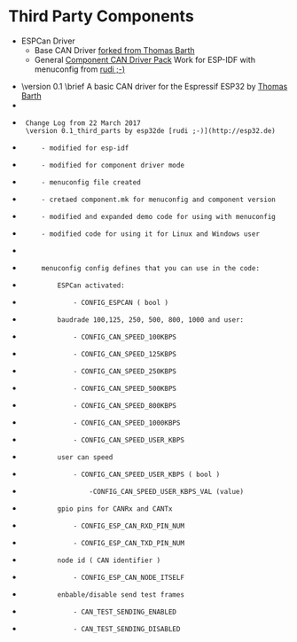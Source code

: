 # Third Party Components

- ESPCan Driver 
  - Base CAN Driver [forked from Thomas Barth](https://github.com/ThomasBarth/ESP32-CAN-Driver)
  - General [Component CAN Driver Pack](https://github.com/ESP32DE/ESP32-CAN-Driver/tree/Component_CAN_Driver_Pack) Work for ESP-IDF with menuconfig from [rudi ;-)](http://esp32.de)

 * \version 0.1
  \brief A basic CAN driver for the Espressif ESP32 by [Thomas Barth](http://barth-dev.de)
 *
 *		Change Log from 22 March 2017
  		\version 0.1_third_parts by esp32de [rudi ;-)](http://esp32.de)
 *  		- modified for esp-idf
 *  		- modified for component driver mode
 *			- menuconfig file created
 * 			- cretaed component.mk for menuconfig and component version 
 *  		- modified and expanded demo code for using with menuconfig
 *			- modified code for using it for Linux and Windows user
 *
 *			menuconfig config defines that you can use in the code:
 *				ESPCan activated:
 *					- CONFIG_ESPCAN ( bool ) 
 * 				baudrade 100,125, 250, 500, 800, 1000 and user: 
 *					- CONFIG_CAN_SPEED_100KBPS 
 *					- CONFIG_CAN_SPEED_125KBPS
 *					- CONFIG_CAN_SPEED_250KBPS
 *					- CONFIG_CAN_SPEED_500KBPS
 *					- CONFIG_CAN_SPEED_800KBPS
 *					- CONFIG_CAN_SPEED_1000KBPS
 *					- CONFIG_CAN_SPEED_USER_KBPS
 *				user can speed
 *					- CONFIG_CAN_SPEED_USER_KBPS ( bool )
 *						-CONFIG_CAN_SPEED_USER_KBPS_VAL (value)
 *				gpio pins for CANRx and CANTx
 *					- CONFIG_ESP_CAN_RXD_PIN_NUM
 *					- CONFIG_ESP_CAN_TXD_PIN_NUM 
 *				node id ( CAN identifier )
 *					- CONFIG_ESP_CAN_NODE_ITSELF
 *				enbable/disable send test frames
 *					- CAN_TEST_SENDING_ENABLED
 *					- CAN_TEST_SENDING_DISABLED 
 
  


    